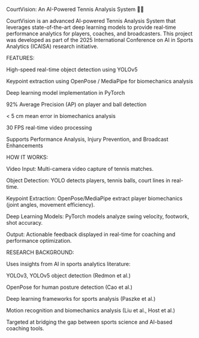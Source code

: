 CourtVision: An AI-Powered Tennis Analysis System 🎾🤖

CourtVision is an advanced AI-powered Tennis Analysis System that leverages state-of-the-art deep learning models to provide real-time performance analytics for players, coaches, and broadcasters.
This project was developed as part of the 2025 International Conference on AI in Sports Analytics (ICAISA) research initiative.

FEATURES:

High-speed real-time object detection using YOLOv5

Keypoint extraction using OpenPose / MediaPipe for biomechanics analysis

Deep learning model implementation in PyTorch

92% Average Precision (AP) on player and ball detection

< 5 cm mean error in biomechanics analysis

30 FPS real-time video processing

Supports Performance Analysis, Injury Prevention, and Broadcast Enhancements

HOW IT WORKS:

Video Input: Multi-camera video capture of tennis matches.

Object Detection: YOLO detects players, tennis balls, court lines in real-time.

Keypoint Extraction: OpenPose/MediaPipe extract player biomechanics (joint angles, movement efficiency).

Deep Learning Models: PyTorch models analyze swing velocity, footwork, shot accuracy.

Output: Actionable feedback displayed in real-time for coaching and performance optimization.

RESEARCH BACKGROUND:

Uses insights from AI in sports analytics literature:

YOLOv3, YOLOv5 object detection (Redmon et al.)

OpenPose for human posture detection (Cao et al.)

Deep learning frameworks for sports analysis (Paszke et al.)

Motion recognition and biomechanics analysis (Liu et al., Host et al.)

Targeted at bridging the gap between sports science and AI-based coaching tools.

